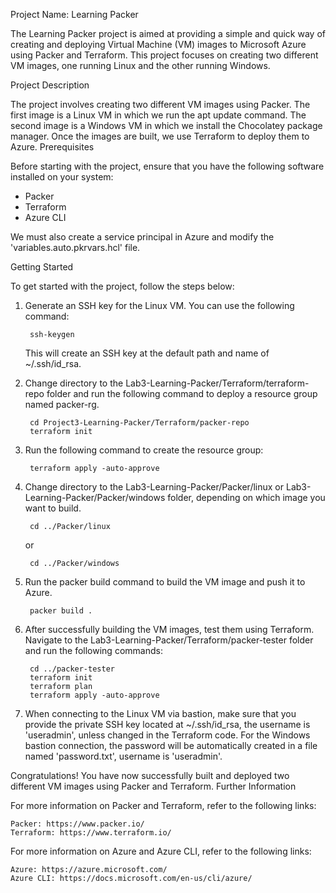 Project Name: Learning Packer

The Learning Packer project is aimed at providing a simple and quick way of creating and deploying Virtual Machine (VM) images to Microsoft Azure using Packer and Terraform. This project focuses on creating two different VM images, one running Linux and the other running Windows.

Project Description

The project involves creating two different VM images using Packer. The first image is a Linux VM in which we run the apt update command. The second image is a Windows VM in which we install the Chocolatey package manager. Once the images are built, we use Terraform to deploy them to Azure.
Prerequisites

Before starting with the project, ensure that you have the following software installed on your system:

- Packer
- Terraform
- Azure CLI

We must also create a service principal in Azure and modify the 'variables.auto.pkrvars.hcl' file.

Getting Started

To get started with the project, follow the steps below:

1. Generate an SSH key for the Linux VM. You can use the following command:

        ssh-keygen

   This will create an SSH key at the default path and name of ~/.ssh/id_rsa.

2. Change directory to the Lab3-Learning-Packer/Terraform/terraform-repo folder and run the following command to deploy a resource group named packer-rg.

        cd Project3-Learning-Packer/Terraform/packer-repo
        terraform init

3. Run the following command to create the resource group:

        terraform apply -auto-approve

4. Change directory to the Lab3-Learning-Packer/Packer/linux or Lab3-Learning-Packer/Packer/windows folder, depending on which image you want to build.

        cd ../Packer/linux

   or

        cd ../Packer/windows

5. Run the packer build command to build the VM image and push it to Azure.

        packer build .

6. After successfully building the VM images, test them using Terraform. Navigate to the Lab3-Learning-Packer/Terraform/packer-tester folder and run the following commands:

        cd ../packer-tester
        terraform init
        terraform plan
        terraform apply -auto-approve

7. When connecting to the Linux VM via bastion, make sure that you provide the private SSH key located at ~/.ssh/id_rsa, the username is 'useradmin', unless changed in the Terraform code. For the Windows bastion connection, the password will be automatically created in a file named 'password.txt', username is 'useradmin'.

Congratulations! You have now successfully built and deployed two different VM images using Packer and Terraform.
Further Information

For more information on Packer and Terraform, refer to the following links:

    Packer: https://www.packer.io/
    Terraform: https://www.terraform.io/

For more information on Azure and Azure CLI, refer to the following links:

    Azure: https://azure.microsoft.com/
    Azure CLI: https://docs.microsoft.com/en-us/cli/azure/
